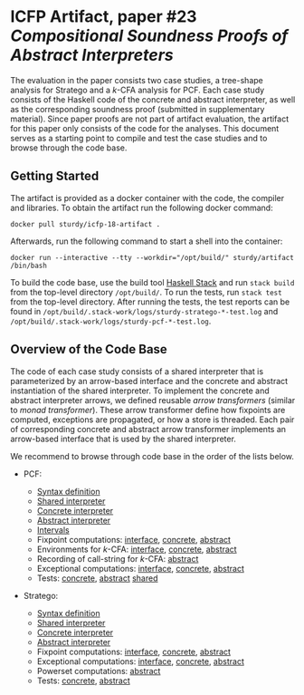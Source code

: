 # ICFP Artifact, paper #23 _Compositional Soundness Proofs of Abstract Interpreters_

The evaluation in the paper consists two case studies, a tree-shape
analysis for Stratego and a _k_-CFA analysis for PCF. Each case study
consists of the Haskell code of the concrete and abstract interpreter,
as well as the corresponding soundness proof (submitted in
supplementary material). Since paper proofs are not part of artifact
evaluation, the artifact for this paper only consists of the code for
the analyses. This document serves as a starting point to compile and
test the case studies and to browse through the code base.

## Getting Started

The artifact is provided as a docker container with the code, the
compiler and libraries.  To obtain the artifact run the following
docker command:
```
docker pull sturdy/icfp-18-artifact .
```

Afterwards, run the following command to start a shell into the
container:
```
docker run --interactive --tty --workdir="/opt/build/" sturdy/artifact /bin/bash
```

To build the code base, use the build tool
[Haskell Stack](https://www.haskellstack.org/) and run `stack build`
from the top-level directory `/opt/build/`. To run the tests, run
`stack test` from the top-level directory. After running the tests,
the test reports can be found in
`/opt/build/.stack-work/logs/sturdy-stratego-*-test.log` and
`/opt/build/.stack-work/logs/sturdy-pcf-*-test.log`.

## Overview of the Code Base

The code of each case study consists of a shared interpreter that is
parameterized by an arrow-based interface and the concrete and
abstract instantiation of the shared interpreter.  To implement
the concrete and abstract interpreter arrows, we defined reusable
_arrow transformers_ (similar to _monad transformer_). These arrow
transformer define how fixpoints are computed, exceptions are
propagated, or how a store is threaded.  Each pair of corresponding
concrete and abstract arrow transformer implements an arrow-based
interface that is used by the shared interpreter.

We recommend to browse through code base in the order of the lists below.

- PCF:
  * [Syntax definition](pcf/src/Syntax.hs)
  * [Shared interpreter](pcf/src/SharedSemantics.hs)
  * [Concrete interpreter](pcf/src/ConcreteSemantics.hs)
  * [Abstract interpreter](pcf/src/IntervalAnalysis.hs)
  * [Intervals](lib/src/Data/Abstract/Interval.hs)
  * Fixpoint computations:
      [interface](lib/src/Control/Arrow/Fix.hs),
      [concrete](lib/src/Control/Arrow/Transformer/Concrete/FixPoint.hs),
      [abstract](lib/src/Control/Arrow/Transformer/Abstract/LeastFixPoint.hs)
  * Environments for _k_-CFA:
      [interface](lib/src/Control/Arrow/Environment.hs),
      [concrete](lib/src/Control/Arrow/Transformer/Concrete/Environment.hs),
      [abstract](lib/src/Control/Arrow/Transformer/Abstract/BoundedEnvironment.hs)
  * Recording of call-string for _k_-CFA:
      [abstract](lib/src/Control/Arrow/Transformer/Abstract/Contour.hs)
  * Exceptional computations:
      [interface](lib/src/Control/Arrow/Except.hs),
      [concrete](lib/src/Control/Arrow/Transformer/Concrete/Except.hs),
      [abstract](lib/src/Control/Arrow/Transformer/Abstract/PropagateExcept.hs)
  * Tests:
      [concrete](pcf/test/ConcreteSpec.hs),
      [abstract](pcf/test/IntervalAnalysisSpec.hs)
      [shared](pcf/test/SharedSpecs.hs)

- Stratego:
  * [Syntax definition](stratego/src/Syntax.hs)
  * [Shared interpreter](stratego/src/SharedSemantics.hs)
  * [Concrete interpreter](stratego/src/ConcreteSemantics.hs)
  * [Abstract interpreter](stratego/src/WildcardSemantics.hs)
  * Fixpoint computations:
      [interface](lib/src/Control/Arrow/Fix.hs),
      [concrete](lib/src/Control/Arrow/Transformer/Concrete/FixPoint.hs),
      [abstract](lib/src/Control/Arrow/Transformer/Abstract/GreatestFixPoint.hs)
  * Exceptional computations:
      [interface](lib/src/Control/Arrow/Except.hs),
      [concrete](lib/src/Control/Arrow/Transformer/Concrete/Except.hs),
      [abstract](lib/src/Control/Arrow/Transformer/Abstract/HandleExcept.hs)
  * Powerset computations:
      [abstract](lib/src/Control/Arrow/Transformer/Abstract/Powerset.hs)
  * Tests:
      [concrete](stratego/test/ConcreteSemanticsSpec.hs),
      [abstract](stratego/test/WildcardSemanticsSpec.hs)
